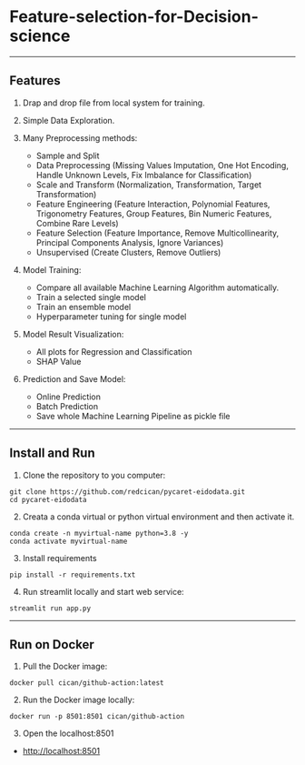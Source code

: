 # Feature-selection-for-Decision-science

****
## Features
1. Drap and drop file from local system for training.

2. Simple Data Exploration.

3. Many Preprocessing methods:
     * Sample and Split
     * Data Preprocessing (Missing Values Imputation, One Hot Encoding, Handle Unknown Levels, Fix Imbalance for Classification)
     * Scale and Transform (Normalization, Transformation, Target Transformation)
     * Feature Engineering (Feature Interaction, Polynomial Features, Trigonometry Features, Group Features, Bin Numeric Features, Combine Rare Levels)
     * Feature Selection (Feature Importance, Remove Multicollinearity, Principal Components Analysis, Ignore Variances)
     * Unsupervised (Create Clusters, Remove Outliers)

4. Model Training:
   * Compare all available Machine Learning Algorithm automatically.
   * Train a selected single model
   * Train an ensemble model
   * Hyperparameter tuning for single model

5. Model Result Visualization:
   * All plots for Regression and Classification
   * SHAP Value

6. Prediction and Save Model:
   
   * Online Prediction  
   * Batch Prediction  
   * Save whole Machine Learning Pipeline as pickle file

****
## Install and Run 
1. Clone the repository to you computer:
```shell script 
git clone https://github.com/redcican/pycaret-eidodata.git
cd pycaret-eidodata
```
2. Creata a conda virtual or python virtual environment and then activate it.
```shell script
conda create -n myvirtual-name python=3.8 -y
conda activate myvirtual-name
```
3. Install requirements
```shell script
pip install -r requirements.txt
```

4. Run streamlit locally and start web service:
```shell script
streamlit run app.py
```

****
## Run on Docker
1. Pull the Docker image:
```
docker pull cican/github-action:latest
```
2. Run the  Docker image locally:
```
docker run -p 8501:8501 cican/github-action
```
3. Open the localhost:8501

  * [http://localhost:8501](http://localhost:8501)
